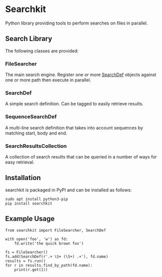 # Searchkit

Python library providing tools to perform searches on files in parallel.

## Search Library

The following classes are provided:

### FileSearcher

The main search engine. Register one or more [SearchDef](#SearchDef) objects against one or more path then execute in parallel.

### SearchDef

A simple search definition. Can be tagged to easily retrieve results.

### SequenceSearchDef

A multi-line search definition that takes into account sequences by matching start, body and end.

### SearchResultsCollection

A collection of search results that can be queried in a number of ways for easy retrieval.

## Installation

searchkit is packaged in PyPI and can be installed as follows:

```console
sudo apt install python3-pip
pip install searchkit
```

## Example Usage

```
from searchkit import FileSearcher, SearchDef

with open('foo', 'w') as fd:
    fd.write('the quick brown fox')

fs = FileSearcher()
fs.add(SearchDef(r'.+ \S+ (\S+) .+'), fd.name)
results = fs.run()
for r in results.find_by_path(fd.name):
    print(r.get(1))
```
